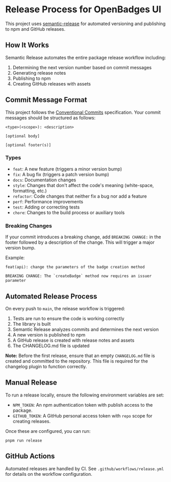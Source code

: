 # Release Process for OpenBadges UI

This project uses [semantic-release](https://semantic-release.gitbook.io/) for automated versioning and publishing to npm and GitHub releases.

## How It Works

Semantic Release automates the entire package release workflow including:

1. Determining the next version number based on commit messages
2. Generating release notes
3. Publishing to npm
4. Creating GitHub releases with assets

## Commit Message Format

This project follows the [Conventional Commits](https://www.conventionalcommits.org/) specification. Your commit messages should be structured as follows:

```
<type>(<scope>): <description>

[optional body]

[optional footer(s)]
```

### Types

- `feat`: A new feature (triggers a minor version bump)
- `fix`: A bug fix (triggers a patch version bump)
- `docs`: Documentation changes
- `style`: Changes that don't affect the code's meaning (white-space, formatting, etc.)
- `refactor`: Code changes that neither fix a bug nor add a feature
- `perf`: Performance improvements
- `test`: Adding or correcting tests
- `chore`: Changes to the build process or auxiliary tools

### Breaking Changes

If your commit introduces a breaking change, add `BREAKING CHANGE:` in the footer followed by a description of the change. This will trigger a major version bump.

Example:

```
feat(api): change the parameters of the badge creation method

BREAKING CHANGE: The `createBadge` method now requires an issuer parameter
```

## Automated Release Process

On every push to `main`, the release workflow is triggered:

1. Tests are run to ensure the code is working correctly
2. The library is built
3. Semantic Release analyzes commits and determines the next version
4. A new version is published to npm
5. A GitHub release is created with release notes and assets
6. The CHANGELOG.md file is updated

**Note:** Before the first release, ensure that an empty `CHANGELOG.md` file is created and committed to the repository. This file is required for the changelog plugin to function correctly.

## Manual Release

To run a release locally, ensure the following environment variables are set:

- `NPM_TOKEN`: An npm authentication token with publish access to the package.
- `GITHUB_TOKEN`: A GitHub personal access token with `repo` scope for creating releases.

Once these are configured, you can run:

```
pnpm run release
```

## GitHub Actions

Automated releases are handled by CI. See `.github/workflows/release.yml` for details on the workflow configuration.
